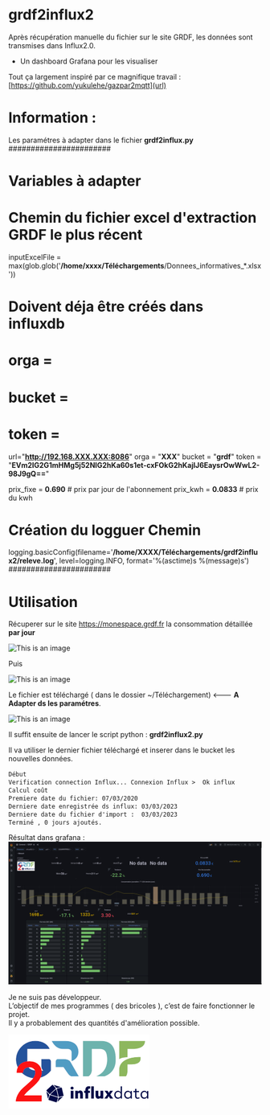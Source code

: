 # grdf2influx2
Après récupération manuelle du fichier sur le site GRDF, les données sont transmises dans Influx2.0.
+ Un dashboard Grafana pour les visualiser

Tout ça largement inspiré par ce magnifique travail : [https://github.com/yukulehe/gazpar2mqtt](url)

# Information :

Les paramétres à adapter dans le fichier **grdf2influx.py**
#######################
# Variables à adapter #

# Chemin du fichier excel d'extraction GRDF le plus récent 
inputExcelFile = max(glob.glob('**/home/xxxx/Téléchargements**/Donnees_informatives_*.xlsx'))

# Doivent déja être créés dans influxdb  
# orga = 
# bucket =    
# token = 

url="**http://192.168.XXX.XXX:8086**"
orga = "**XXX**"
bucket = "**grdf**"
token = "**EVm2IG2G1mHMg5j52NIG2hKa60s1et-cxFOkG2hKajlJ6EaysrOwWwL2-98J9gQ==**"

prix_fixe = **0.690** # prix par jour de l'abonnement
prix_kwh = **0.0833** # prix du kwh

# Création du logguer Chemin  
logging.basicConfig(filename='**/home/XXXX/Téléchargements/grdf2influx2/releve.log**', level=logging.INFO, format='%(asctime)s %(message)s')
#######################


# Utilisation
Récuperer sur le site https://monespace.grdf.fr la consommation détaillée **par jour**

![This is an image](https://i.imgur.com/d8V8U8b.png)

Puis 

![This is an image](https://i.imgur.com/ThJr0Sk.png)

Le fichier est téléchargé ( dans le dossier ~/Téléchargement)                  <--- **A Adapter ds les paramétres**.

![This is an image](https://i.imgur.com/7LP4eSe.png)

Il suffit ensuite de lancer le script python : **grdf2influx2.py**

Il va utiliser le dernier fichier téléchargé et inserer dans le bucket les nouvelles données.

```:~/data_gaz$ ./grdf2influx2.py 
Début
Verification connection Influx... Connexion Influx >  Ok influx
Calcul coût
Premiere date du fichier: 07/03/2020
Derniere date enregistrée ds influx: 03/03/2023
Derniere date du fichier d'import :  03/03/2023
Terminé , 0 jours ajoutés.
```

Résultat dans grafana :
![This is an image](grafana.png)



Je ne suis pas développeur.  
L’objectif de mes programmes ( des bricoles ), c’est de faire fonctionner le projet.  
Il y a probablement des quantités d'amélioration possible.  


![This is an image](grdf2influx.png)
